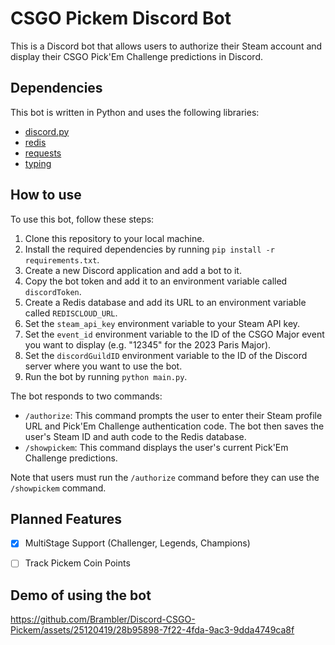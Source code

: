 # CSGO Pickem Discord Bot

This is a Discord bot that allows users to authorize their Steam account and display their CSGO Pick'Em Challenge predictions in Discord.

## Dependencies

This bot is written in Python and uses the following libraries:

- [discord.py](https://pypi.org/project/discord.py/)
- [redis](https://pypi.org/project/redis/)
- [requests](https://pypi.org/project/requests/)
- [typing](https://pypi.org/project/typing/)

## How to use

To use this bot, follow these steps:

1. Clone this repository to your local machine.
2. Install the required dependencies by running `pip install -r requirements.txt`.
3. Create a new Discord application and add a bot to it.
4. Copy the bot token and add it to an environment variable called `discordToken`.
5. Create a Redis database and add its URL to an environment variable called `REDISCLOUD_URL`.
6. Set the `steam_api_key` environment variable to your Steam API key.
7. Set the `event_id` environment variable to the ID of the CSGO Major event you want to display (e.g. "12345" for the 2023 Paris Major).
8. Set the `discordGuildID` environment variable to the ID of the Discord server where you want to use the bot.
9. Run the bot by running `python main.py`.

The bot responds to two commands:

- `/authorize`: This command prompts the user to enter their Steam profile URL and Pick'Em Challenge authentication code. The bot then saves the user's Steam ID and auth code to the Redis database.
- `/showpickem`: This command displays the user's current Pick'Em Challenge predictions.

Note that users must run the `/authorize` command before they can use the `/showpickem` command.

## Planned Features

- [X] MultiStage Support (Challenger, Legends, Champions)

- [ ] Track Pickem Coin Points

## Demo of using the bot

https://github.com/Brambler/Discord-CSGO-Pickem/assets/25120419/28b95898-7f22-4fda-9ac3-9dda4749ca8f
